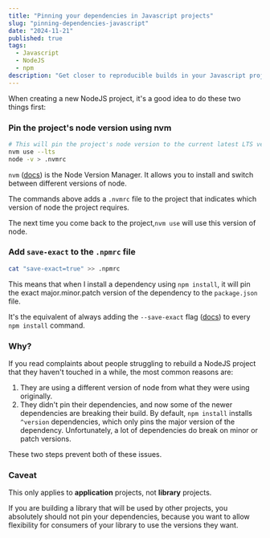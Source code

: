 ```yaml
---
title: "Pinning your dependencies in Javascript projects"
slug: "pinning-dependencies-javascript"
date: "2024-11-21"
published: true
tags:
  - Javascript
  - NodeJS
  - npm
description: "Get closer to reproducible builds in your Javascript projects"
---
```


When creating a new NodeJS project, it's a good idea to do these two things first:

### Pin the project's node version using nvm

```bash
# This will pin the project's node version to the current latest LTS version
nvm use --lts
node -v > .nvmrc
```
`nvm` ([docs](https://github.com/nvm-sh/nvm)) is the Node Version Manager. It allows you to install and switch between different versions of node.

The commands above adds a `.nvmrc` file to the project that indicates which version of node the project requires. 

The next time you come back to the project,`nvm use` will use this version of node.

### Add `save-exact` to the `.npmrc` file

```bash
cat "save-exact=true" >> .npmrc
```

This means that when I install a dependency using `npm install`, it will pin the exact major.minor.patch version of the dependency to the `package.json` file. 

It's the equivalent of always adding the `--save-exact` flag ([docs](https://docs.npmjs.com/cli/v8/commands/npm-install#save-exact)) to every `npm install` command.

### Why?

If you read complaints about people struggling to rebuild a NodeJS project that they haven't touched in a while, the most common reasons are:

1. They are using a different version of node from what they were using originally.
2. They didn't pin their dependencies, and now some of the newer dependencies are breaking their build. By default, `npm install` installs `^version` dependencies, which only pins the major version of the dependency. Unfortunately, a lot of dependencies do break on minor or patch versions.

These two steps prevent both of these issues.

### Caveat

This only applies to **application** projects, not **library** projects. 

If you are building a library that will be used by other projects, you absolutely should not pin your dependencies, because you want to allow flexibility for consumers of your library to use the versions they want.
